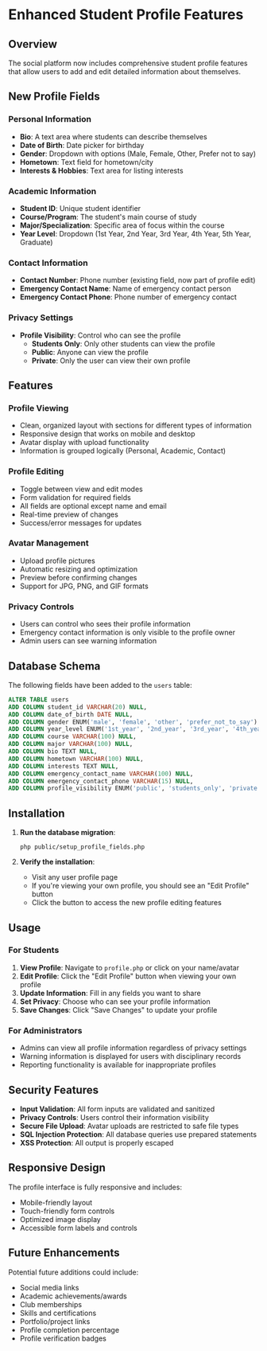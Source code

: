 # Enhanced Student Profile Features

## Overview
The social platform now includes comprehensive student profile features that allow users to add and edit detailed information about themselves.

## New Profile Fields

### Personal Information
- **Bio**: A text area where students can describe themselves
- **Date of Birth**: Date picker for birthday
- **Gender**: Dropdown with options (Male, Female, Other, Prefer not to say)
- **Hometown**: Text field for hometown/city
- **Interests & Hobbies**: Text area for listing interests

### Academic Information
- **Student ID**: Unique student identifier
- **Course/Program**: The student's main course of study
- **Major/Specialization**: Specific area of focus within the course
- **Year Level**: Dropdown (1st Year, 2nd Year, 3rd Year, 4th Year, 5th Year, Graduate)

### Contact Information
- **Contact Number**: Phone number (existing field, now part of profile edit)
- **Emergency Contact Name**: Name of emergency contact person
- **Emergency Contact Phone**: Phone number of emergency contact

### Privacy Settings
- **Profile Visibility**: Control who can see the profile
  - **Students Only**: Only other students can view the profile
  - **Public**: Anyone can view the profile
  - **Private**: Only the user can view their own profile

## Features

### Profile Viewing
- Clean, organized layout with sections for different types of information
- Responsive design that works on mobile and desktop
- Avatar display with upload functionality
- Information is grouped logically (Personal, Academic, Contact)

### Profile Editing
- Toggle between view and edit modes
- Form validation for required fields
- All fields are optional except name and email
- Real-time preview of changes
- Success/error messages for updates

### Avatar Management
- Upload profile pictures
- Automatic resizing and optimization
- Preview before confirming changes
- Support for JPG, PNG, and GIF formats

### Privacy Controls
- Users can control who sees their profile information
- Emergency contact information is only visible to the profile owner
- Admin users can see warning information

## Database Schema

The following fields have been added to the `users` table:

```sql
ALTER TABLE users 
ADD COLUMN student_id VARCHAR(20) NULL,
ADD COLUMN date_of_birth DATE NULL,
ADD COLUMN gender ENUM('male', 'female', 'other', 'prefer_not_to_say') NULL,
ADD COLUMN year_level ENUM('1st_year', '2nd_year', '3rd_year', '4th_year', '5th_year', 'graduate') NULL,
ADD COLUMN course VARCHAR(100) NULL,
ADD COLUMN major VARCHAR(100) NULL,
ADD COLUMN bio TEXT NULL,
ADD COLUMN hometown VARCHAR(100) NULL,
ADD COLUMN interests TEXT NULL,
ADD COLUMN emergency_contact_name VARCHAR(100) NULL,
ADD COLUMN emergency_contact_phone VARCHAR(15) NULL,
ADD COLUMN profile_visibility ENUM('public', 'students_only', 'private') DEFAULT 'students_only';
```

## Installation

1. **Run the database migration**:
   ```
   php public/setup_profile_fields.php
   ```

2. **Verify the installation**:
   - Visit any user profile page
   - If you're viewing your own profile, you should see an "Edit Profile" button
   - Click the button to access the new profile editing features

## Usage

### For Students
1. **View Profile**: Navigate to `profile.php` or click on your name/avatar
2. **Edit Profile**: Click the "Edit Profile" button when viewing your own profile
3. **Update Information**: Fill in any fields you want to share
4. **Set Privacy**: Choose who can see your profile information
5. **Save Changes**: Click "Save Changes" to update your profile

### For Administrators
- Admins can view all profile information regardless of privacy settings
- Warning information is displayed for users with disciplinary records
- Reporting functionality is available for inappropriate profiles

## Security Features

- **Input Validation**: All form inputs are validated and sanitized
- **Privacy Controls**: Users control their information visibility
- **Secure File Upload**: Avatar uploads are restricted to safe file types
- **SQL Injection Protection**: All database queries use prepared statements
- **XSS Protection**: All output is properly escaped

## Responsive Design

The profile interface is fully responsive and includes:
- Mobile-friendly layout
- Touch-friendly form controls
- Optimized image display
- Accessible form labels and controls

## Future Enhancements

Potential future additions could include:
- Social media links
- Academic achievements/awards
- Club memberships
- Skills and certifications
- Portfolio/project links
- Profile completion percentage
- Profile verification badges